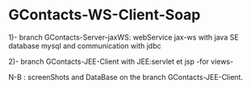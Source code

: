 # GContacts-WS-Client-Soap
1)- branch GContacts-Server-jaxWS: webService jax-ws with java SE database mysql and communication with jdbc

2)- branch GContacts-JEE-Client with JEE:servlet et jsp -for views-

N-B : screenShots and DataBase on the branch GContacts-JEE-Client.

